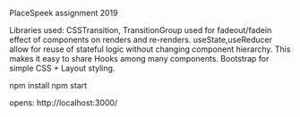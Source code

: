 PlaceSpeek assignment 2019

Libraries used: 
CSSTransition, TransitionGroup used for fadeout/fadein effect of components on renders and re-renders.
useState,useReducer allow for reuse of stateful logic without changing component hierarchy. This makes it easy to share Hooks among many components. 
Bootstrap for simple CSS + Layout styling.


npm install
npm start 

opens: http://localhost:3000/
